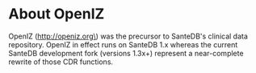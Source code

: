 # About OpenIZ

OpenIZ \(http://openiz.org\) was the precursor to SanteDB's clinical data repository. OpenIZ in effect runs on SanteDB 1.x whereas the current SanteDB development fork \(versions 1.3x+\) represent a near-complete rewrite of those CDR functions.

